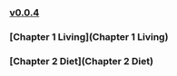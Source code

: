 
### [v0.0.4](https://github.com/littleflute/english/edit/master/Chao%20qing%20song/readme.md)
### [Chapter 1 Living](Chapter 1 Living)
### [Chapter 2 Diet](Chapter 2 Diet)
